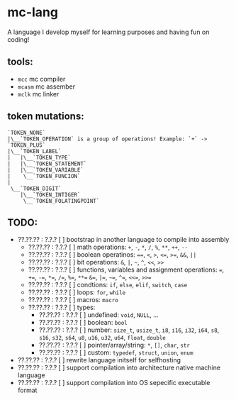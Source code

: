 # mc-lang
A language I develop myself for learning purposes and having fun on coding!

## tools:
- `mcc` mc compiler
- `mcasm` mc assember
- `mclk` mc linker

## token mutations:
```
`TOKEN_NONE`
|\__`TOKEN_OPERATION` is a group of operations! Example: `+` -> `TOKEN_PLUS`
|\__`TOKEN_LABEL`
|   |\__`TOKEN_TYPE`
|   |\__`TOKEN_STATEMENT`
|   |\__`TOKEN_VARIABLE`
|    \__`TOKEN_FUNCION`
|
 \__`TOKEN_DIGIT`
    |\__`TOKEN_INTIGER`
     \__`TOKEN_FOLATINGPOINT`
```

## TODO:
- ??.??.?? : ?.?.? [ ] bootstrap in another language to compile into assembly
    - ??.??.?? : ?.?.? [ ] math operations:     `+`, `-`, `*`, `/`, `%`, `**`, `++`, `--`
    - ??.??.?? : ?.?.? [ ] boolean operatinos:  `==`, `<`, `>`, `<=`, `>=`, `&&`, `||`
    - ??.??.?? : ?.?.? [ ] bit operations:      `&`, `|`, `~`, `^`, `<<`, `>>`
    - ??.??.?? : ?.?.? [ ] functions, variables and assignment operations:
                            `=`, `+=`, `-=`, `*=`, `/=`, `%=`, `**=`
                            `&=`, `|=`, `~=`, `^=`, `<<=`, `>>=`
    - ??.??.?? : ?.?.? [ ] condtions:           `if`, `else`, `elif`, `switch`, `case`
    - ??.??.?? : ?.?.? [ ] loops:               `for`, `while`
    - ??.??.?? : ?.?.? [ ] macros:              `macro`
    - ??.??.?? : ?.?.? [ ] types:
        - ??.??.?? : ?.?.? [ ] undefined:       `void`, `NULL`, ...
        - ??.??.?? : ?.?.? [ ] boolean:         `bool`
        - ??.??.?? : ?.?.? [ ] number:
                            `size_t`, `usize_t`,
                            `i8`, `i16`, `i32`, `i64`,
                            `s8`, `s16`, `s32`, `s64`,
                            `u8`, `u16`, `u32`, `u64`,
                            `float`, `double`
        - ??.??.?? : ?.?.? [ ] pointer/array/string:
                            `*`, `[]`, `char`, `str`
        - ??.??.?? : ?.?.? [ ] custom:          `typedef`, `struct`, `union`, `enum`
- ??.??.?? : ?.?.? [ ] rewrite language initself for selfhosting
- ??.??.?? : ?.?.? [ ] support compilation into architecture native machine language
- ??.??.?? : ?.?.? [ ] support compilation into OS sepecific executable format
